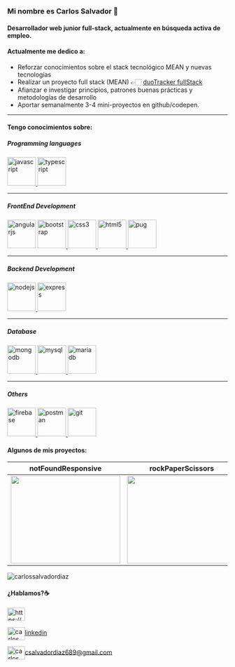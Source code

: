 <!--
### Hi there 👋


**vmolinas/vmolinas** is a ✨ _special_ ✨ repository because its `README.md` (this file) appears on your GitHub profile.

Here are some ideas to get you started:

- 🔭 I’m currently working on ...
- 🌱 I’m currently learning ...
- 👯 I’m looking to collaborate on ...
- 🤔 I’m looking for help with ...
- 💬 Ask me about ...
- 📫 How to reach me: ...
- 😄 Pronouns: ...
- ⚡ Fun fact: ...

Puedes encontrarme en:

- [Instagram](https://www.instagram.com/victormolinasg/)

- [Mail](mailto:u.vmolinas@gmail.com)

- [Twitter](https://twitter.com/VictorMolinasG)
- [Linkedin](https://www.linkedin.com/in/victor-molinas-gonz%C3%A1lez-1214a0218/)
- [Portfolio](https://vmolinas.github.io/)


# ¡Bienvenidos a mi perfil de GitHub! 👋

## Acerca de mí

Soy un desarrollador web freelance con experiencia en la creación de sitios web personalizados y a medida, así como en el desarrollo de soluciones de comercio electrónico y aplicaciones web. Me apasiona trabajar en proyectos desafiantes y buscar soluciones innovadoras para cada uno de mis clientes.

Además de mi experiencia en desarrollo web, también tengo habilidades en diseño gráfico y experiencia de usuario (UX), lo que me permite ofrecer soluciones integrales a mis clientes.

## Mis habilidades

- Desarrollo de sitios web personalizados y a medida con HTML, CSS y JavaScript
- Desarrollo de aplicaciones web con React.js, Angular.js y Vue.js
- Desarrollo de soluciones de comercio electrónico con Shopify, WooCommerce y Magento
- Diseño gráfico y experiencia de usuario (UX)

## Mis proyectos destacados

- [Proyecto 1](link al proyecto 1): Desarrollo de un sitio web personalizado para una empresa de alimentos y bebidas. Este sitio web incluyó una sección de comercio electrónico, así como una sección de blog.
- [Proyecto 2](link al proyecto 2): Desarrollo de una aplicación web a medida para una empresa de servicios de marketing. Esta aplicación web permitió a los usuarios acceder a herramientas de análisis de marketing y generar informes personalizados.
- [Proyecto 3](link al proyecto 3): Desarrollo de una tienda en línea personalizada con Shopify para una empresa de moda. Esta tienda en línea incluyó un diseño personalizado, integración de pagos y envío, así como una sección de blog.

## Cómo contactarme

Si estás interesado en trabajar juntos o simplemente quieres hablar de un proyecto, no dudes en contactarme a través de mi correo electrónico [correo electrónico](correo electrónico) o mi sitio web [sitio web](link al sitio web). Estoy siempre abierto a nuevas oportunidades y desafíos.
-->

### Mi nombre es Carlos Salvador 👋
#### Desarrollador web junior full-stack, actualmente en **búsqueda activa** de empleo.




#### Actualmente me dedico a:


- Reforzar conocimientos sobre el stack tecnológico MEAN y nuevas tecnologías
- Realizar un proyecto full stack (MEAN) 👉🏻 [duoTracker fullStack](https://github.com/carlossalvadordiaz/duotracker-frontend)
- Afianzar e investigar principios, patrones buenas prácticas y metodologías de desarrollo
- Aportar semanalmente 3-4 mini-proyectos en github/codepen.
___



#### Tengo conocimientos sobre:


##### Programming languages


<p align="left"> <a href="https://developer.mozilla.org/en-US/docs/Web/JavaScript" target="_blank"> <img src="https://devicons.github.io/devicon/devicon.git/icons/javascript/javascript-original.svg" alt="javascript" width="65" height="65"/> <a href="https://www.typescriptlang.org/" target="_blank"> <img src="https://devicons.github.io/devicon/devicon.git/icons/typescript/typescript-original.svg" alt="typescript" width="65" height="65"/> </a>
</p>


____


##### FrontEnd Development


<p align="left>
<a href="https://angular.io" target="_blank"> <img src="https://devicons.github.io/devicon/devicon.git/icons/angularjs/angularjs-original.svg" alt="angularjs" width="65" height="65"/> </a> <a href="https://getbootstrap.com" target="_blank"> <img src="https://devicons.github.io/devicon/devicon.git/icons/bootstrap/bootstrap-plain.svg" alt="bootstrap" width="65" height="65"/> </a> <a href="https://www.w3schools.com/css/" target="_blank"> <img src="https://devicons.github.io/devicon/devicon.git/icons/css3/css3-original-wordmark.svg" alt="css3" width="65" height="65"/> </a> <a href="https://www.w3.org/html/" target="_blank"> <img src="https://devicons.github.io/devicon/devicon.git/icons/html5/html5-original-wordmark.svg" alt="html5" width="65" height="65"/> </a> <a href="https://pugjs.org" target="_blank"> <img src="https://cdn.worldvectorlogo.com/logos/pug.svg" alt="pug" width="65" height="65"/> </a>
</p>


____


##### Backend Development
<p align="left"> <a href="https://nodejs.org" target="_blank"> <img src="https://devicons.github.io/devicon/devicon.git/icons/nodejs/nodejs-original-wordmark.svg" alt="nodejs" width="65" height="65"/> </a> <a href="https://expressjs.com" target="_blank"> <img src="https://devicons.github.io/devicon/devicon.git/icons/express/express-original-wordmark.svg" alt="express" width="65" height="65"/> </a>
</p>


_____


##### Database
<p align="left"> 
<a href="https://www.mongodb.com/" target="_blank"> <img src="https://devicons.github.io/devicon/devicon.git/icons/mongodb/mongodb-original-wordmark.svg" alt="mongodb" width="65" height="65"/> </a>
<a href="https://www.mysql.com/" target="_blank"> <img src="https://devicons.github.io/devicon/devicon.git/icons/mysql/mysql-original-wordmark.svg" alt="mysql" width="65" height="65"/> </a> 
<a href="https://mariadb.org/" target="_blank"> <img src="https://www.vectorlogo.zone/logos/mariadb/mariadb-icon.svg" alt="mariadb" width="65" height="65"/> </a>
 </p>


_____


 ##### Others
 <p align="left"> 
 <a href="https://firebase.google.com/" target="_blank"> <img src="https://www.vectorlogo.zone/logos/firebase/firebase-icon.svg" alt="firebase" width="65" height="65"/> </a>
<a href="https://postman.com" target="_blank"> <img src="https://www.vectorlogo.zone/logos/getpostman/getpostman-icon.svg" alt="postman" width="65" height="65"/> </a>
<a href="https://git-scm.com/" target="_blank"> <img src="https://www.vectorlogo.zone/logos/git-scm/git-scm-icon.svg" alt="git" width="65" height="65"/>  </a>
  </p>


#### Algunos de mis proyectos:



| notFoundResponsive  | rockPaperScissors  | toDoSimple  |
|---|---|---|
| <a href="https://github.com/carlossalvadordiaz/404-not-found" target="_blank"> <img src="/images/404.png" width="250" height="200"/></a> |  <a href="https://codepen.io/carlossalvadordiaz/pen/bGeXeGq" target="_blank"> <img src="/images/rps.png" width="250" height="200"/></a> | <a href="https://codepen.io/carlossalvadordiaz/pen/PozMmdq" target="_blank"> <img src="/images/toDo.png" width="250" height="200"/></a>  |



<p><img align="center" src="https://github-readme-stats.vercel.app/api/top-langs?username=carlossalvadordiaz&show_icons=true&locale=en&layout=compact" alt="carlossalvadordiaz" /></p>



#### ¿Hablamos?☕️


<p align="left">
<a href="https://codepen.io/https://codepen.io/carlossalvadordiaz" target="blank"><img align="center" src="https://cdn.jsdelivr.net/npm/simple-icons@3.0.1/icons/codepen.svg" alt="https://codepen.io/carlossalvadordiaz" height="30" width="40" /></a>


<a href="https://linkedin.com/in/carlos-salvador-513a7b122/" target="blank"><img align="center" src="https://cdn.jsdelivr.net/npm/simple-icons@3.0.1/icons/linkedin.svg" alt="carlos salvador díaz" height="30" width="40" />linkedin</a>


<a href="mailto:csalvadordiaz689@gmail.com " target="blank"><img align="center" src="https://cdn.jsdelivr.net/npm/simple-icons@3.0.1/icons/gmail.svg" alt="carlos salvador díaz" height="30" width="40" />csalvadordiaz689@gmail.com</a>

</p>


